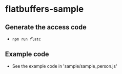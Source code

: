 # flatbuffers-sample

## Generate the access code
  - ```npm run flatc``` 

## Example code
  - See the example code in 'sample/sample_person.js'